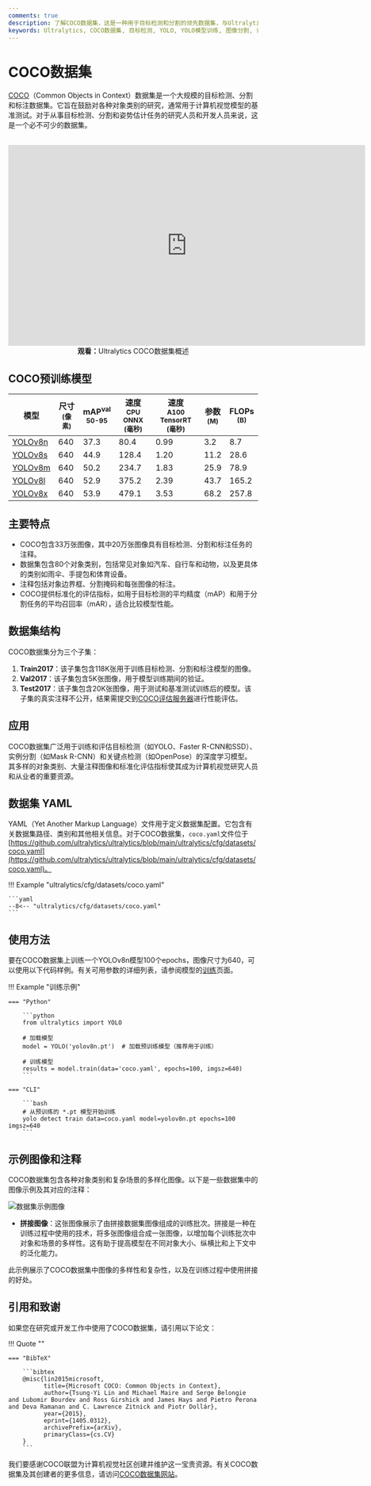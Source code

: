 ```yaml
---
comments: true
description: 了解COCO数据集，这是一种用于目标检测和分割的领先数据集，与Ultralytics集成。探索如何使用它来训练YOLO模型。
keywords: Ultralytics, COCO数据集, 目标检测, YOLO, YOLO模型训练, 图像分割, 计算机视觉, 深度学习模型
---
```


# COCO数据集

[COCO](https://cocodataset.org/#home)（Common Objects in Context）数据集是一个大规模的目标检测、分割和标注数据集。它旨在鼓励对各种对象类别的研究，通常用于计算机视觉模型的基准测试。对于从事目标检测、分割和姿势估计任务的研究人员和开发人员来说，这是一个必不可少的数据集。

<p align="center">
  <br>
  <iframe loading="lazy" width="720" height="405" src="https://www.youtube.com/embed/uDrn9QZJ2lk"
    title="YouTube视频播放器" frameborder="0"
    allow="accelerometer; autoplay; clipboard-write; encrypted-media; gyroscope; picture-in-picture; web-share"
    allowfullscreen>
  </iframe>
  <br>
  <strong>观看：</strong>Ultralytics COCO数据集概述
</p>

## COCO预训练模型

| 模型                                                                                   | 尺寸<br><sup>(像素) | mAP<sup>val<br>50-95 | 速度<br><sup>CPU ONNX<br>(毫秒) | 速度<br><sup>A100 TensorRT<br>(毫秒) | 参数<br><sup>(M) | FLOPs<br><sup>(B) |
|----------------------------------------------------------------------------------------|---------------------|----------------------|--------------------------------|-------------------------------------|------------------|-------------------|
| [YOLOv8n](https://github.com/ultralytics/assets/releases/download/v8.2.0/yolov8n.pt)  | 640                 | 37.3                 | 80.4                           | 0.99                                | 3.2              | 8.7               |
| [YOLOv8s](https://github.com/ultralytics/assets/releases/download/v8.2.0/yolov8s.pt)  | 640                 | 44.9                 | 128.4                          | 1.20                                | 11.2             | 28.6              |
| [YOLOv8m](https://github.com/ultralytics/assets/releases/download/v8.2.0/yolov8m.pt)  | 640                 | 50.2                 | 234.7                          | 1.83                                | 25.9             | 78.9              |
| [YOLOv8l](https://github.com/ultralytics/assets/releases/download/v8.2.0/yolov8l.pt)  | 640                 | 52.9                 | 375.2                          | 2.39                                | 43.7             | 165.2             |
| [YOLOv8x](https://github.com/ultralytics/assets/releases/download/v8.2.0/yolov8x.pt)  | 640                 | 53.9                 | 479.1                          | 3.53                                | 68.2             | 257.8             |

## 主要特点

- COCO包含33万张图像，其中20万张图像具有目标检测、分割和标注任务的注释。
- 数据集包含80个对象类别，包括常见对象如汽车、自行车和动物，以及更具体的类别如雨伞、手提包和体育设备。
- 注释包括对象边界框、分割掩码和每张图像的标注。
- COCO提供标准化的评估指标，如用于目标检测的平均精度（mAP）和用于分割任务的平均召回率（mAR），适合比较模型性能。

## 数据集结构

COCO数据集分为三个子集：

1. **Train2017**：该子集包含118K张用于训练目标检测、分割和标注模型的图像。
2. **Val2017**：该子集包含5K张图像，用于模型训练期间的验证。
3. **Test2017**：该子集包含20K张图像，用于测试和基准测试训练后的模型。该子集的真实注释不公开，结果需提交到[COCO评估服务器](https://codalab.lisn.upsaclay.fr/competitions/7384)进行性能评估。

## 应用

COCO数据集广泛用于训练和评估目标检测（如YOLO、Faster R-CNN和SSD）、实例分割（如Mask R-CNN）和关键点检测（如OpenPose）的深度学习模型。其多样的对象类别、大量注释图像和标准化评估指标使其成为计算机视觉研究人员和从业者的重要资源。

## 数据集 YAML

YAML（Yet Another Markup Language）文件用于定义数据集配置。它包含有关数据集路径、类别和其他相关信息。对于COCO数据集，`coco.yaml`文件位于[https://github.com/ultralytics/ultralytics/blob/main/ultralytics/cfg/datasets/coco.yaml](https://github.com/ultralytics/ultralytics/blob/main/ultralytics/cfg/datasets/coco.yaml)。

!!! Example "ultralytics/cfg/datasets/coco.yaml"

    ```yaml
    --8<-- "ultralytics/cfg/datasets/coco.yaml"
    ```

## 使用方法

要在COCO数据集上训练一个YOLOv8n模型100个epochs，图像尺寸为640，可以使用以下代码样例。有关可用参数的详细列表，请参阅模型的[训练](../../modes/train.md)页面。

!!! Example "训练示例"

    === "Python"

        ```python
        from ultralytics import YOLO

        # 加载模型
        model = YOLO('yolov8n.pt')  # 加载预训练模型（推荐用于训练）

        # 训练模型
        results = model.train(data='coco.yaml', epochs=100, imgsz=640)
        ```

    === "CLI"

        ```bash
        # 从预训练的 *.pt 模型开始训练
        yolo detect train data=coco.yaml model=yolov8n.pt epochs=100 imgsz=640
        ```

## 示例图像和注释

COCO数据集包含各种对象类别和复杂场景的多样化图像。以下是一些数据集中的图像示例及其对应的注释：

![数据集示例图像](https://user-images.githubusercontent.com/26833433/236811818-5b566576-1e92-42fa-9462-4b6a848abe89.jpg)

- **拼接图像**：这张图像展示了由拼接数据集图像组成的训练批次。拼接是一种在训练过程中使用的技术，将多张图像组合成一张图像，以增加每个训练批次中对象和场景的多样性。这有助于提高模型在不同对象大小、纵横比和上下文中的泛化能力。

此示例展示了COCO数据集中图像的多样性和复杂性，以及在训练过程中使用拼接的好处。

## 引用和致谢

如果您在研究或开发工作中使用了COCO数据集，请引用以下论文：

!!! Quote ""

    === "BibTeX"

        ```bibtex
        @misc{lin2015microsoft,
              title={Microsoft COCO: Common Objects in Context},
              author={Tsung-Yi Lin and Michael Maire and Serge Belongie and Lubomir Bourdev and Ross Girshick and James Hays and Pietro Perona and Deva Ramanan and C. Lawrence Zitnick and Piotr Dollár},
              year={2015},
              eprint={1405.0312},
              archivePrefix={arXiv},
              primaryClass={cs.CV}
        }
        ```

我们要感谢COCO联盟为计算机视觉社区创建并维护这一宝贵资源。有关COCO数据集及其创建者的更多信息，请访问[COCO数据集网站](https://cocodataset.org/#home)。
